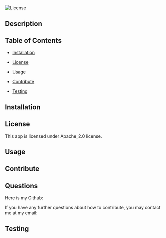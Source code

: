 # 
![License](https://img.shields.io/badge/License-Apache_2.0-blue.svg)

## Description



## Table of Contents

* [Installation](#installation)

* [License](#license)
* [Usage](#usage)

* [Contribute](#contribute)

* [Testing](#testing)

## Installation



## License
    
This app is licensed under Apache_2.0 license.

## Usage



## Contribute



## Questions

Here is my Github: [](https://github.com/)

If you have any further questions about how to contribute, you may contact me at my email: 

## Testing



